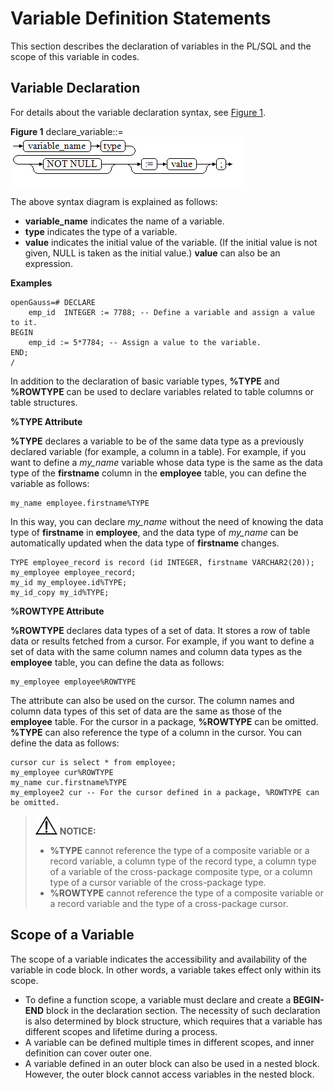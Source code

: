 # Variable Definition Statements<a name="EN-US_TOPIC_0289900208"></a>

This section describes the declaration of variables in the PL/SQL and the scope of this variable in codes.

## Variable Declaration<a name="en-us_topic_0283136825_en-us_topic_0237122221_en-us_topic_0059777427_scd87586ffb304dfca616ff3dff504b81"></a>

For details about the variable declaration syntax, see  [Figure 1](#en-us_topic_0283136825_en-us_topic_0237122221_en-us_topic_0059777427_f6cc941e0c136457aade3860fc682cbbc).

**Figure  1**  declare\_variable::=<a name="en-us_topic_0283136825_en-us_topic_0237122221_en-us_topic_0059777427_f6cc941e0c136457aade3860fc682cbbc"></a>  
![](figures/declare_variable.png "declare_variable")

The above syntax diagram is explained as follows:

-   **variable\_name**  indicates the name of a variable.
-   **type**  indicates the type of a variable.
-   **value**  indicates the initial value of the variable. \(If the initial value is not given, NULL is taken as the initial value.\)  **value**  can also be an expression.

**Examples**

```
openGauss=# DECLARE
    emp_id  INTEGER := 7788; -- Define a variable and assign a value to it.
BEGIN
    emp_id := 5*7784; -- Assign a value to the variable.
END;
/
```

In addition to the declaration of basic variable types,  **%TYPE**  and  **%ROWTYPE**  can be used to declare variables related to table columns or table structures.

**%TYPE Attribute**

**%TYPE**  declares a variable to be of the same data type as a previously declared variable \(for example, a column in a table\). For example, if you want to define a  _my\_name_  variable whose data type is the same as the data type of the  **firstname**  column in the  **employee**  table, you can define the variable as follows:

```
my_name employee.firstname%TYPE
```

In this way, you can declare  _my\_name_  without the need of knowing the data type of  **firstname**  in  **employee**, and the data type of  _my\_name_  can be automatically updated when the data type of  **firstname**  changes.

```
TYPE employee_record is record (id INTEGER, firstname VARCHAR2(20));
my_employee employee_record;
my_id my_employee.id%TYPE;
my_id_copy my_id%TYPE;
```

**%ROWTYPE Attribute**

**%ROWTYPE**  declares data types of a set of data. It stores a row of table data or results fetched from a cursor. For example, if you want to define a set of data with the same column names and column data types as the  **employee**  table, you can define the data as follows:

```
my_employee employee%ROWTYPE
```

The attribute can also be used on the cursor. The column names and column data types of this set of data are the same as those of the  **employee**  table. For the cursor in a package,  **%ROWTYPE**  can be omitted. **%TYPE**  can also reference the type of a column in the cursor. You can define the data as follows:

```
cursor cur is select * from employee;
my_employee cur%ROWTYPE
my_name cur.firstname%TYPE
my_employee2 cur -- For the cursor defined in a package, %ROWTYPE can be omitted.
```

>![](public_sys-resources/icon-notice.gif) **NOTICE:** 
>-   **%TYPE**  cannot reference the type of a composite variable or a record variable, a column type of the record type, a column type of a variable of the cross-package composite type, or a column type of a cursor variable of the cross-package type.
>-   **%ROWTYPE**  cannot reference the type of a composite variable or a record variable and the type of a cross-package cursor.

## Scope of a Variable<a name="en-us_topic_0283136825_en-us_topic_0237122221_en-us_topic_0059777427_s22f3ff2c9c4344a99fd2a028a86620bf"></a>

The scope of a variable indicates the accessibility and availability of the variable in code block. In other words, a variable takes effect only within its scope.

-   To define a function scope, a variable must declare and create a  **BEGIN-END**  block in the declaration section. The necessity of such declaration is also determined by block structure, which requires that a variable has different scopes and lifetime during a process.
-   A variable can be defined multiple times in different scopes, and inner definition can cover outer one.
-   A variable defined in an outer block can also be used in a nested block. However, the outer block cannot access variables in the nested block.

